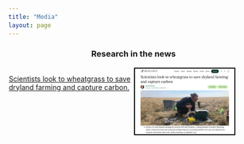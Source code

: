 ```yaml
---
title: "Media"
layout: page
---
```


<!--CSS styling-->
<style>
  .side-by-side {display: flex;}
  .side-by-side > div {flex: 1;padding: 1px;}
  .image-border {border: 2px solid black;}
</style>

<style>
h1, h2, h3 {text-align: center;}
</style>

<!--Subtitle-->
### Research in the news


<!--Reflections-->
<div class="side-by-side"> <div>

<p> 
<a target="_blank" href="https://news.mongabay.com/2021/08/scientists-look-to-wheatgrass-to-save-dryland-farming-and-capture-carbon/">Scientists look to wheatgrass to save dryland farming and capture carbon.</a> 
</p>

</div> <div>
<img src="/images/mongabay.jpg" width="200" class="image-border">
</div> </div>